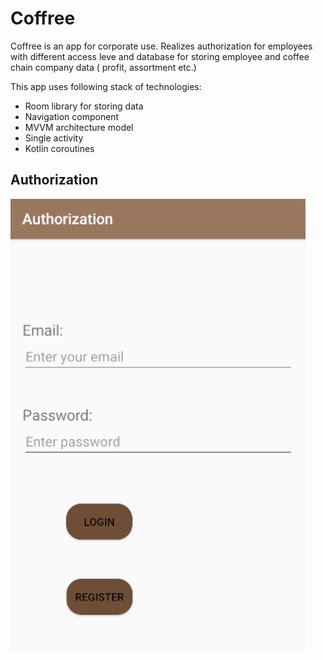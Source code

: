 # Coffree
Coffree is an app for corporate use.
Realizes authorization for employees with different access leve and database for storing employee and coffee chain company data ( profit, assortment etc.)

This app uses following stack of technologies:
* Room library for storing data
* Navigation component
* MVVM architecture model
* Single activity
* Kotlin coroutines

## Authorization

![List of plants](screenshots/authorization_scrn.png "Authorization screen")
